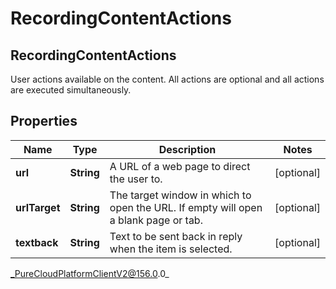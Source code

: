# RecordingContentActions

## RecordingContentActions
User actions available on the content. All actions are optional and all actions are executed simultaneously.

## Properties

|Name | Type | Description | Notes|
|------------ | ------------- | ------------- | -------------|
| **url** | **String** | A URL of a web page to direct the user to. | [optional] |
| **urlTarget** | **String** | The target window in which to open the URL. If empty will open a blank page or tab. | [optional] |
| **textback** | **String** | Text to be sent back in reply when the item is selected. | [optional] |



_PureCloudPlatformClientV2@156.0.0_
